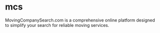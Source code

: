 # mcs
MovingCompanySearch.com is a comprehensive online platform designed to simplify your search for reliable moving services.
